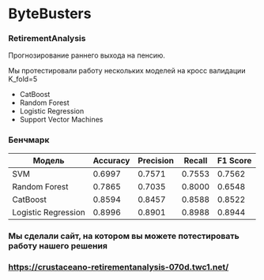 # ByteBusters

### RetirementAnalysis
Прогнозирование раннего выхода на пенсию.

Мы протестировали работу нескольких моделей на кросс валидации K_fold=5
* CatBoost
* Random Forest
* Logistic Regression
* Support Vector Machines

### Бенчмарк 

| Модель           | Accuracy        | Precision       | Recall          | F1 Score        |
|------------------|----------------|----------------|----------------|-----------------|
| SVM              | 0.6997         | 0.7571         | 0.7553         | 0.7562          |
| Random Forest     | 0.7865         | 0.7035         | 0.8000         | 0.6548          |
| CatBoost         | 0.8594         | 0.8457         | 0.8588         | 0.8522          |
| Logistic Regression | 0.8996       | 0.8901         | 0.8988         | 0.8944          |


### Мы сделали сайт, на котором вы можете потестировать работу нашего решения
### https://crustaceano-retirementanalysis-070d.twc1.net/
